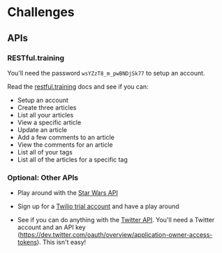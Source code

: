 # Challenges

## APIs

### RESTful.training

You'll need the password `wsYZzT8_m_pwBNDjSk77` to setup an account.

Read the [restful.training](https://github.com/develop-me/restful.training#restfultraining) docs and see if you can:

- Setup an account
- Create three articles
- List all your articles
- View a specific article
- Update an article
- Add a few comments to an article
- View the comments for an article
- List all of your tags
- List all of the articles for a specific tag


### Optional: Other APIs

- Play around with the [Star Wars API](https://swapi.co/documentation)

- Sign up for a [Twilio trial account](https://www.twilio.com/try-twilio) and have a play around

- See if you can do anything with the [Twitter API](https://dev.twitter.com/rest/public/search). You'll need a Twitter account and an API key (https://dev.twitter.com/oauth/overview/application-owner-access-tokens). This isn't easy!

